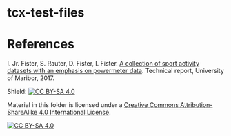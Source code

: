 # tcx-test-files

# References

I. Jr. Fister, S. Rauter, D. Fister, I. Fister. [A collection of sport activity datasets
with an emphasis on powermeter data](http://iztok-jr-fister.eu/static/publications/206.pdf). Technical report, University of Maribor, 2017.

Shield: [![CC BY-SA 4.0][cc-by-sa-shield]][cc-by-sa]

Material in this folder is licensed under a
[Creative Commons Attribution-ShareAlike 4.0 International License][cc-by-sa].

[![CC BY-SA 4.0][cc-by-sa-image]][cc-by-sa]

[cc-by-sa]: http://creativecommons.org/licenses/by-sa/4.0/
[cc-by-sa-image]: https://licensebuttons.net/l/by-sa/4.0/88x31.png
[cc-by-sa-shield]: https://img.shields.io/badge/License-CC%20BY--SA%204.0-lightgrey.svg
